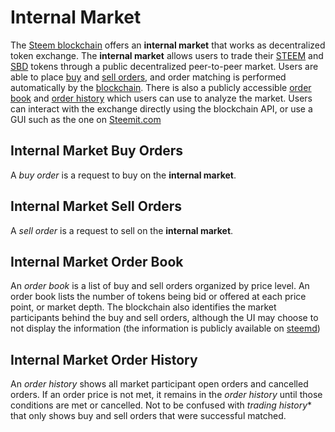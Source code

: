 # Internal Market

The [Steem blockchain](/glossary/steem-blockchain.md) offers an **internal market** that works as decentralized token exchange. The **internal market** allows users to trade their [STEEM](/glossary/steem.md) and [SBD](/glossary/steem-backed-tokens.md) tokens through a public decentralized peer-to-peer market. Users are able to place [buy](#internal-market-buy-orders) and [sell orders](internet-market-sell-orders), and order matching is performed automatically by the [blockchain](/glossary/blockchain.md). There is also a publicly accessible [order book](#internal-market-order-book) and [order history](#internal-market-order-history) which users can use to analyze the market. Users can interact with the exchange directly using the blockchain API, or use a GUI such as the one on [Steemit.com](https://steemit.com/market)

## Internal Market Buy Orders

A *buy order* is a request to buy on the **internal market**.

## Internal Market Sell Orders

A *sell order* is a request to sell on the **internal market**.

## Internal Market Order Book

An *order book* is a list of buy and sell orders organized by price level. An order book lists the number of tokens being bid or offered at each price point, or market depth. The blockchain also identifies the market participants behind the buy and sell orders, although the UI may choose to not display the information (the information is publicly available on [steemd](/glossary/steemd.md))

## Internal Market Order History

An *order history* shows all market participant open orders and cancelled orders. If an order price is not met, it remains in the *order history* until those conditions are met or cancelled. Not to be confused with *trading history** that only shows buy and sell orders that were successful matched.